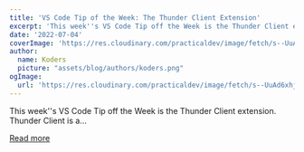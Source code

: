 ```yaml
---
title: 'VS Code Tip of the Week: The Thunder Client Extension'
excerpt: 'This week''s VS Code Tip off the Week is the Thunder Client extension.   Thunder Client is a...'
date: '2022-07-04'
coverImage: 'https://res.cloudinary.com/practicaldev/image/fetch/s--UuAd6xhj--/c_imagga_scale,f_auto,fl_progressive,h_420,q_auto,w_1000/https://dev-to-uploads.s3.amazonaws.com/uploads/articles/xb7x118t57bx4xnr45ob.png'
author:
  name: Koders
  picture: "assets/blog/authors/koders.png"
ogImage:
  url: 'https://res.cloudinary.com/practicaldev/image/fetch/s--UuAd6xhj--/c_imagga_scale,f_auto,fl_progressive,h_420,q_auto,w_1000/https://dev-to-uploads.s3.amazonaws.com/uploads/articles/xb7x118t57bx4xnr45ob.png'
---
```


This week''s VS Code Tip off the Week is the Thunder Client extension.   Thunder Client is a...

[Read more](https://dev.to/vscodetips/vs-code-tip-of-the-week-the-thunder-client-extension-1cbc)
